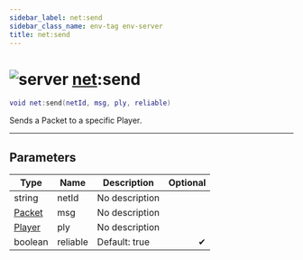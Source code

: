 ```yaml
---
sidebar_label: net:send
sidebar_class_name: env-tag env-server
title: net:send
---
```


# <img src='/img/wiki/server.png' alt='server' classname='env-tag' /> [net](../net/README.md):send

```lua
void net:send(netId, msg, ply, reliable)
```

Sends a Packet to a specific Player.<br/>

-----------------
## Parameters

| Type   | Name | Description | Optional |
| ------ | ---- | ----------- | -------: |
| string | netId | No description |   |
| [Packet](../packet/README.md) | msg | No description |   |
| [Player](../player/README.md) | ply | No description |   |
| boolean | reliable | Default: true | ✔ |
